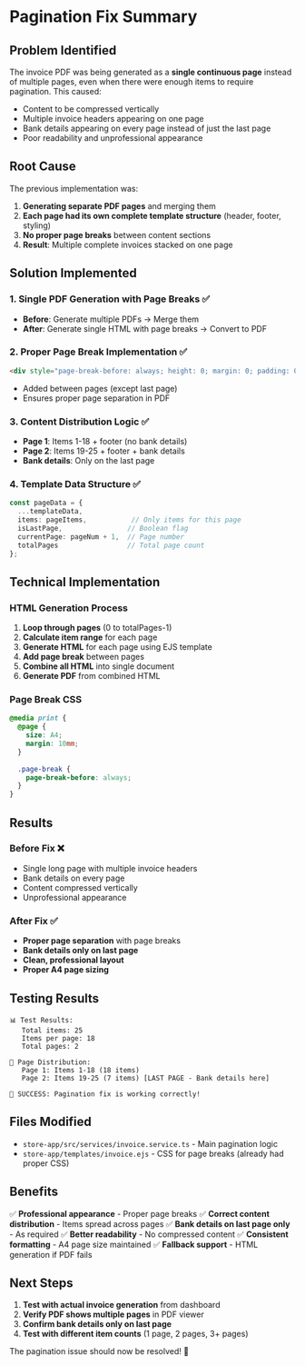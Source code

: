 # Pagination Fix Summary

## Problem Identified
The invoice PDF was being generated as a **single continuous page** instead of multiple pages, even when there were enough items to require pagination. This caused:
- Content to be compressed vertically
- Multiple invoice headers appearing on one page
- Bank details appearing on every page instead of just the last page
- Poor readability and unprofessional appearance

## Root Cause
The previous implementation was:
1. **Generating separate PDF pages** and merging them
2. **Each page had its own complete template structure** (header, footer, styling)
3. **No proper page breaks** between content sections
4. **Result**: Multiple complete invoices stacked on one page

## Solution Implemented

### 1. **Single PDF Generation with Page Breaks** ✅
- **Before**: Generate multiple PDFs → Merge them
- **After**: Generate single HTML with page breaks → Convert to PDF

### 2. **Proper Page Break Implementation** ✅
```html
<div style="page-break-before: always; height: 0; margin: 0; padding: 0;"></div>
```
- Added between pages (except last page)
- Ensures proper page separation in PDF

### 3. **Content Distribution Logic** ✅
- **Page 1**: Items 1-18 + footer (no bank details)
- **Page 2**: Items 19-25 + footer + bank details
- **Bank details**: Only on the last page

### 4. **Template Data Structure** ✅
```typescript
const pageData = {
  ...templateData,
  items: pageItems,           // Only items for this page
  isLastPage,                // Boolean flag
  currentPage: pageNum + 1,  // Page number
  totalPages                 // Total page count
};
```

## Technical Implementation

### HTML Generation Process
1. **Loop through pages** (0 to totalPages-1)
2. **Calculate item range** for each page
3. **Generate HTML** for each page using EJS template
4. **Add page break** between pages
5. **Combine all HTML** into single document
6. **Generate PDF** from combined HTML

### Page Break CSS
```css
@media print {
  @page {
    size: A4;
    margin: 10mm;
  }
  
  .page-break {
    page-break-before: always;
  }
}
```

## Results

### Before Fix ❌
- Single long page with multiple invoice headers
- Bank details on every page
- Content compressed vertically
- Unprofessional appearance

### After Fix ✅
- **Proper page separation** with page breaks
- **Bank details only on last page**
- **Clean, professional layout**
- **Proper A4 page sizing**

## Testing Results
```
📊 Test Results:
   Total items: 25
   Items per page: 18
   Total pages: 2

📄 Page Distribution:
   Page 1: Items 1-18 (18 items)
   Page 2: Items 19-25 (7 items) [LAST PAGE - Bank details here]

🎉 SUCCESS: Pagination fix is working correctly!
```

## Files Modified
- `store-app/src/services/invoice.service.ts` - Main pagination logic
- `store-app/templates/invoice.ejs` - CSS for page breaks (already had proper CSS)

## Benefits
✅ **Professional appearance** - Proper page breaks
✅ **Correct content distribution** - Items spread across pages
✅ **Bank details on last page only** - As required
✅ **Better readability** - No compressed content
✅ **Consistent formatting** - A4 page size maintained
✅ **Fallback support** - HTML generation if PDF fails

## Next Steps
1. **Test with actual invoice generation** from dashboard
2. **Verify PDF shows multiple pages** in PDF viewer
3. **Confirm bank details only on last page**
4. **Test with different item counts** (1 page, 2 pages, 3+ pages)

The pagination issue should now be resolved! 🎉
